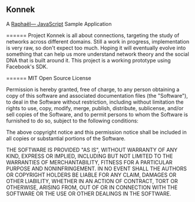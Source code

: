 <h2>Konnek</h2>
A <a href="http://raphaeljs.com/">Raphaël— JavaScript</a> Sample Application
<p/>
======
Project Konnek is all about connections, targeting the study of networks across different domains. Still a work in progress, implementation is very raw, so don't expect too much. Hoping it will eventually evolve into something that can help us more understand network theory and the social DNA that is built around it. This project is a working prototype using Facebook's SDK.

======
MIT Open Source License

Permission is hereby granted, free of charge, to any person obtaining a copy of this software and associated documentation files (the "Software"), to deal in the Software without restriction, including without limitation the rights to use, copy, modify, merge, publish, distribute, sublicense, and/or sell copies of the Software, and to permit persons to whom the Software is furnished to do so, subject to the following conditions:

The above copyright notice and this permission notice shall be included in all copies or substantial portions of the Software.

THE SOFTWARE IS PROVIDED "AS IS", WITHOUT WARRANTY OF ANY KIND, EXPRESS OR IMPLIED, INCLUDING BUT NOT LIMITED TO THE WARRANTIES OF MERCHANTABILITY, FITNESS FOR A PARTICULAR PURPOSE AND NONINFRINGEMENT. IN NO EVENT SHALL THE AUTHORS OR COPYRIGHT HOLDERS BE LIABLE FOR ANY CLAIM, DAMAGES OR OTHER LIABILITY, WHETHER IN AN ACTION OF CONTRACT, TORT OR OTHERWISE, ARISING FROM, OUT OF OR IN CONNECTION WITH THE SOFTWARE OR THE USE OR OTHER DEALINGS IN THE SOFTWARE.